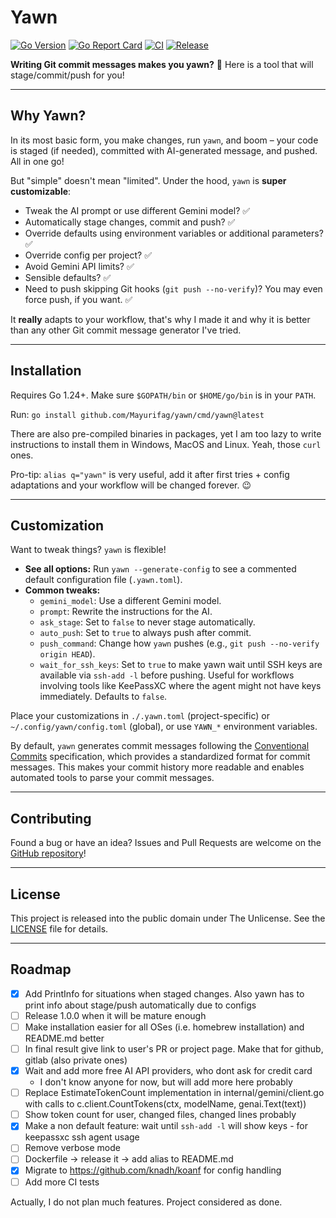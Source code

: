 # Yawn

[![Go Version](https://img.shields.io/github/go-mod/go-version/Mayurifag/yawn)](https://github.com/Mayurifag/yawn/blob/main/go.mod)
[![Go Report Card](https://goreportcard.com/badge/github.com/Mayurifag/yawn)](https://goreportcard.com/report/github.com/Mayurifag/yawn)
[![CI](https://github.com/Mayurifag/yawn/actions/workflows/ci.yml/badge.svg)](https://github.com/Mayurifag/yawn/actions/workflows/ci.yml)
[![Release](https://github.com/Mayurifag/yawn/actions/workflows/release.yml/badge.svg)](https://github.com/Mayurifag/yawn/actions/workflows/release.yml)

**Writing Git commit messages makes you yawn?** 🥱 Here is a tool that will stage/commit/push for you!

---

## Why Yawn?

In its most basic form, you make changes, run `yawn`, and boom – your code is staged (if needed), committed with AI-generated message, and pushed. All in one go!

But "simple" doesn't mean "limited". Under the hood, `yawn` is **super customizable**:

*   Tweak the AI prompt or use different Gemini model? ✅
*   Automatically stage changes, commit and push? ✅
*   Override defaults using environment variables or additional parameters? ✅
*   Override config per project? ✅
*   Avoid Gemini API limits? ✅
*   Sensible defaults? ✅
*   Need to push skipping Git hooks (`git push --no-verify`)? You may even force push, if you want. ✅

It **really** adapts to your workflow, that's why I made it and why it is better
than any other Git commit message generator I've tried.

---

## Installation

Requires Go 1.24+. Make sure `$GOPATH/bin` or `$HOME/go/bin` is in your `PATH`.

Run: `go install github.com/Mayurifag/yawn/cmd/yawn@latest`

There are also pre-compiled binaries in packages, yet I am too lazy to write
instructions to install them in Windows, MacOS and Linux. Yeah, those `curl`
ones.

Pro-tip: `alias q="yawn"` is very useful, add it after first tries + config
adaptations and your workflow will be changed forever. 😉

---

## Customization

Want to tweak things? `yawn` is flexible!

*   **See all options:** Run `yawn --generate-config` to see a commented default configuration file (`.yawn.toml`).
*   **Common tweaks:**
    *   `gemini_model`: Use a different Gemini model.
    *   `prompt`: Rewrite the instructions for the AI.
    *   `ask_stage`: Set to `false` to never stage automatically.
    *   `auto_push`: Set to `true` to always push after commit.
    *   `push_command`: Change how `yawn` pushes (e.g., `git push --no-verify origin HEAD`).
    *   `wait_for_ssh_keys`: Set to `true` to make yawn wait until SSH keys are available via `ssh-add -l` before pushing. Useful for workflows involving tools like KeePassXC where the agent might not have keys immediately. Defaults to `false`.

Place your customizations in `./.yawn.toml` (project-specific) or `~/.config/yawn/config.toml` (global), or use `YAWN_*` environment variables.

By default, `yawn` generates commit messages following the [Conventional Commits](https://www.conventionalcommits.org/en/v1.0.0/) specification, which provides a standardized format for commit messages. This makes your commit history more readable and enables automated tools to parse your commit messages.

---

## Contributing

Found a bug or have an idea? Issues and Pull Requests are welcome on the [GitHub repository](https://github.com/Mayurifag/yawn)!

---

## License

This project is released into the public domain under The Unlicense. See the [LICENSE](LICENSE) file for details.

---

## Roadmap

* [x] Add PrintInfo for situations when staged changes. Also yawn has to print info about stage/push automatically due to configs
* [ ] Release 1.0.0 when it will be mature enough
* [ ] Make installation easier for all OSes (i.e. homebrew installation) and README.md better
* [ ] In final result give link to user's PR or project page. Make that for github, gitlab (also private ones)
* [x] Wait and add more free AI API providers, who dont ask for credit card
  * I don't know anyone for now, but will add more here probably
* [ ] Replace EstimateTokenCount implementation in internal/gemini/client.go with calls to c.client.CountTokens(ctx, modelName, genai.Text(text))
* [ ] Show token count for user, changed files, changed lines probably
* [x] Make a non default feature: wait until `ssh-add -l` will show keys - for keepassxc ssh agent usage
* [ ] Remove verbose mode
* [ ] Dockerfile -> release it -> add alias to README.md
* [x] Migrate to <https://github.com/knadh/koanf> for config handling
* [ ] Add more CI tests

Actually, I do not plan much features. Project considered as done.
